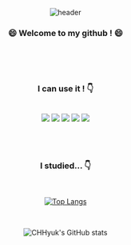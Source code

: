 <div align="center">

  ![header](https://capsule-render.vercel.app/api?type=Cylinder&color=000000&height=200&fontColor=ffffff&text=CHHyuk&animation=fadeIn)
### :smile: Welcome to my github ! :smile: 
<br/>
<br/>
<br/>

### I can use it ! :point_down:

<br/>

<div display="flex">
  <img src="https://img.shields.io/badge/Python-3776AB?style=flat-square&logo=Python&logoColor=ffffff"/>
  <img src="https://img.shields.io/badge/HTML5-E34F26?style=flat-square&logo=HTML5&logoColor=ffffff"/>
  <img src="https://img.shields.io/badge/CSS3-1572B6?style=flat-square&logo=CSS3&logoColor=ffffff"/>
  <img src="https://img.shields.io/badge/JavaScript-F7DF1E?style=flat-square&logo=JavaScript&logoColor=ffffff"/>
  <img src="https://img.shields.io/badge/React-61DAFB?style=flat-square&logo=React&logoColor=ffffff"/>
</div>

<br/>
<br/>
<br/>

### I studied... :point_down:
 
<br/>
  
[![Top Langs](https://github-readme-stats.vercel.app/api/top-langs/?username=CHHyuk&layout=compact)](https://github.com/anuraghazra/github-readme-stats)
  
<br/>
  
![CHHyuk's GitHub stats](https://github-readme-stats.vercel.app/api?username=CHHyuk&show_icons=true&theme=dark)

</div>
